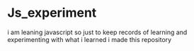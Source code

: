 
# Js_experiment
i am leaning javascript so just to keep records of learning and experimenting with what
 i learned i made this repository
